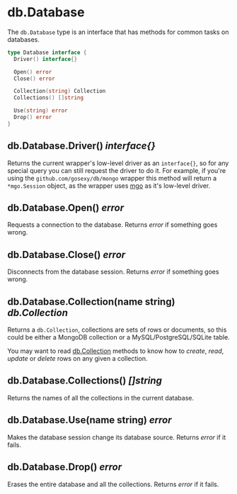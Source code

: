 # db.Database

The ``db.Database`` type is an interface that has methods for common tasks on databases.

```go
type Database interface {
  Driver() interface{}

  Open() error
  Close() error

  Collection(string) Collection
  Collections() []string

  Use(string) error
  Drop() error
}
```

## db.Database.Driver() *interface{}*

Returns the current wrapper's low-level driver as an ``interface{}``, so for any special query you can still request the driver
to do it. For example, if you're using the ``github.com/gosexy/db/mongo`` wrapper this method will return a
``*mgo.Session`` object, as the wrapper uses [mgo](http://labix.org/mgo) as it's low-level driver.

## db.Database.Open() *error*

Requests a connection to the database. Returns *error* if something goes wrong.

## db.Database.Close() *error*

Disconnects from the database session. Returns *error* if something goes wrong.

## db.Database.Collection(name string) *db.Collection*

Returns a ``db.Collection``, collections are sets of rows or documents, so this could be either a MongoDB collection or a
MySQL/PostgreSQL/SQLite table.

You may want to read [db.Collection](/db/collection) methods to know how to *create*, *read*, *update* or *delete* rows on
any given a collection.

## db.Database.Collections() *[]string*

Returns the names of all the collections in the current database.

## db.Database.Use(name string) *error*

Makes the database session change its database source. Returns *error* if it fails.

## db.Database.Drop() *error*

Erases the entire database and all the collections. Returns *error* if it fails.

